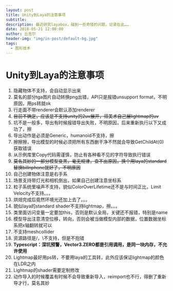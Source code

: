 ```yaml
---
layout: post
title: Unity到Laya的注意事项
subtitle: 
description: 最近研究layabox，碰到一些奇怪的问题，记录在此……
date: 2018-05-21 12:00:00
author: 丘吉尔
header-img: "img/in-post/default-bg.jpg"
tags:
  - 图形技术
---
```



# Unity到Laya的注意事项

1. 隐藏物体不支持，会自动显示出来
2. 莫名的部分tga图片自动转换png出错，API只是报错unsupport format，不明原因，用ps转就ok
3. 行走面不带renderer会默认添加renderer
4. ~~目前不确定，应该是不支持unity的2uv展开，得美术自己展lightmap的uv~~
5. 坑不是一般多，导出有时候报错导出失败，不明原因，后来重新执行以下又成功了，擦
6. 导出动作是必须是Generic，humanoid不支持，擦
7. 擦擦擦，导出模型的时候必须把所有东西删干净不然就会导致GetChildAt(0)获取错误
8. 从示例库里Copy代码需谨慎，防止有各种看不见的字符导致执行错误
9. ~~莫名其妙的一部分模型变黑，毫无规律，查不出原因，换个用laya的standard替换billnphone就好了，不明原因~~
10. 自己创建物体注意是右手系
11. 场景支持带灯光和相机倒出，如果自己创建注意坐标系
12. 粒子系统里噪声不支持，貌似ColorOverLifetime还不是与时间正比，Limit Velocity不支持。。。
13. 烘焙完成后竟然环境光还加上去了。。。
14. 貌似laya的standard shader不支持lightmap，擦。。。
15. 类里面访问变量一定要加this，否则是默认全局，关键还不报错，特别是name
16. 模型导出注意清空位移，转向，否则会被当做模型内部的数据，位置数据坐标系把x轴翻转就可以
17. 不支持meshcollider
18. 资源路径是/，\不支持，但是不抱错
19. **Typescript：深坑预警，Vector3.ZERO都是引用调用，是同一块内存，不允许使用**
20. Lightmap最好用ps转，不要用laya的工具转，此外应该保证lightmap的颜色在LDR之内
21. Lightmap的shader需要定制修改
22. 动作导入的时候覆盖有时候不会导致重新导入，reimport也不行，得删了重新导才行，莫名其妙




